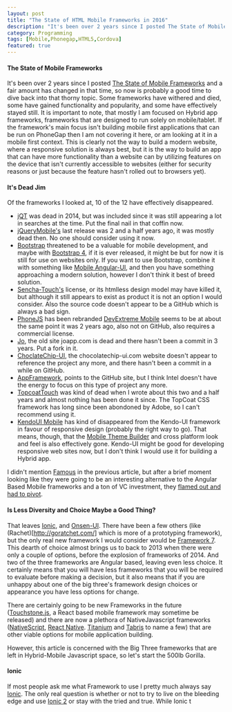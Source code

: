 ```yaml
---
layout: post
title: "The State of HTML Mobile Frameworks in 2016"
description: "It's been over 2 years since I posted The State of Mobile Frameworks and a fair amount has changed in that time, so now is probably a good time to dive back into that thorny topic"
category: Programming
tags: [Mobile,Phonegap,HTML5,Cordova]
featured: true
---
```

#### The State of Mobile Frameworks

It's been over 2 years since I posted [The State of Mobile Frameworks](/programming/2014/04/22/the-state-of-html-mobile-frameworks-in-2014/) and a fair amount has changed in that time, so now is probably a good time to dive back into that thorny topic.  Some frameworks have withered and died, some have gained functionality and popularity, and some have effectively stayed still.   It is important to note, that mostly I am focused on Hybrid app frameworks, frameworks that are designed to run solely on mobile/tablet.  If the framework's main focus isn't building mobile first applications that can be run on PhoneGap then I am not covering it here, or am looking at it in a mobile first context.  This is clearly not the way to build a modern website, where a responsive solution is always best, but it is the way to build an app that can have more functionality than a website can by utilizing features on the device that isn't currently accessible to websites (either for security reasons or just because the feature hasn't rolled out to browsers yet).
 
 #### It's Dead Jim

Of the frameworks I looked at, 10 of the 12 have effectively disappeared.
 
* [jQT](http://jqtjs.com/) was dead in 2014, but was included since it was still appearing a lot in searches at the time.  Put the final nail in that coffin now. 
* [jQueryMobile's](http://jquerymobile.com/) last release was 2 and a half years ago, it was mostly dead then.  No one should consider using it now. 
* [Bootstrap](http://getbootstrap.com) threatened to be a valuable for mobile development, and maybe with [Bootstrap 4](http://v4-alpha.getbootstrap.com/), if it is ever released, it might be but for now it is still for use on websites only.  If you want to use Bootstrap, combine it with something like [Mobile Angular-UI](http://mobileangularui.com/), and then you have something approaching a modern solution, however I don't think it best of breed solution.
* [Sencha-Touch's](http://www.sencha.com/products/touch/) license, or its htmlless design model may have killed it, but although it still appears to exist as product it is not an option I would consider.  Also the source code doesn't appear to be a GitHub which is always a bad sign.
* [PhoneJS](http://phonejs.devexpress.com/) has been rebranded [DevExtreme Mobile](http://js.devexpress.com/MobileDevelopment/) seems to be at about the same point it was 2 years ago, also not on GitHub, also requires a commercial license.
 * [Jo](https://github.com/davebalmer/jo), the old site joapp.com is dead and there hasn't been a commit in 3 years.  Put a fork in it. 
 * [ChoclateChip-UI](https://github.com/rbiggs/chocolatechip-ui), the chocolatechip-ui.com website doesn't appear to reference the project any more, and there hasn't been a commit in a while on GitHub.  
 * [AppFramework](http://app-framework-software.intel.com/), points to the GitHub site, but I think Intel doesn't have the energy to focus on this type of project any more.
 * [TopcoatTouch](http://topcoattouch.com) was kind of dead when I wrote about this two and a half years and almost nothing has been done it since.  The TopCoat CSS framework has long since been abondoned by Adobe, so I can't recommend using it.
 * [KendoUI Mobile](http://www.telerik.com/kendo-ui) has kind of disappeared from the Kendo-UI framework in favour of responsive design (probably the right way to go).  That means, though, that the [Mobile Theme Builder](http://demos.telerik.com/kendo-ui/mobilethemebuilder) and cross platform look and feel is also effectively gone.  Kendo-UI might be good for developing responsive web sites now, but I don't think I would use it for building a Hybrid app. 
 
 I didn't mention [Famous](https://github.com/Famous/framework) in the previous article, but after a brief moment looking like they were going to be an interesting alternative to the Angular Based Mobile frameworks and a ton of VC investment, they [flamed out and had to pivot](https://techcrunch.com/2015/11/06/nopen-source/).
 
#### Is Less Diversity and Choice Maybe a Good Thing? 
 
 That leaves [Ionic](http://ionicframework.com/), and [Onsen-UI](https://onsen.io/).  There have been a few others (like (Rachet)[http://goratchet.com/] which is more of a prototyping framework), but the only real new framework I would consider would be [Framework 7](https://framework7.io/).  This dearth of choice almost brings us to back to 2013 when there were only a couple of options, before the explosion of frameworks of 2014.  And two of the three frameworks are Angular based, leaving even less choice.  It certainly means that you will have less frameworks that you will be required to evaluate before making a decision, but it also means that if you are unhappy about one of the big three's framework design choices or appearance you have less options for change.  
 
 There are certainly going to be new Frameworks in the future ([Touchstone.js](http://touchstonejs.io/), a React based mobile framework may sometime be released) and there are now a plethora of NativeJavascript frameworks ([NativeScript](https://www.nativescript.org/), [React Native](https://facebook.github.io/react-native/). [Titanium](http://www.appcelerator.com/mobile-app-development-products/) and [Tabris](https://tabrisjs.com/) to name a few) that are other viable options for mobile application building. 

However, this article is concerned with the Big Three frameworks that are left in Hybrid-Mobile Javascript space, so let's start the 500lb Gorilla.

#### Ionic

If most people ask me what Framework to use I pretty much always say [Ionic](http://ionicframework.com/).  The only real question is whether or not to try to live on the bleeding edge and use [Ionic 2](http://ionic.io/2) or stay with the tried and true.  While Ionic t
